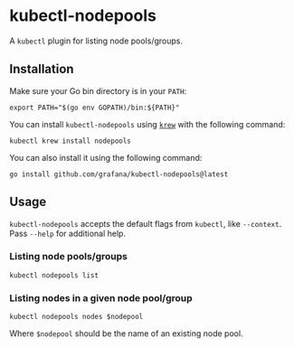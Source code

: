 # kubectl-nodepools
A `kubectl` plugin for listing node pools/groups.

## Installation
Make sure your Go bin directory is in your `PATH`:

```shell
export PATH="$(go env GOPATH)/bin:${PATH}"
```

You can install `kubectl-nodepools` using [`krew`](https://krew.sigs.k8s.io/) with the following command:

```shell
kubectl krew install nodepools
```

You can also install it using the following command:

```
go install github.com/grafana/kubectl-nodepools@latest
```

## Usage
`kubectl-nodepools` accepts the default flags from `kubectl`, like `--context`.
Pass `--help` for additional help.

### Listing node pools/groups
```shell
kubectl nodepools list
```

### Listing nodes in a given node pool/group
```shell
kubectl nodepools nodes $nodepool
```

Where `$nodepool` should be the name of an existing node pool.

